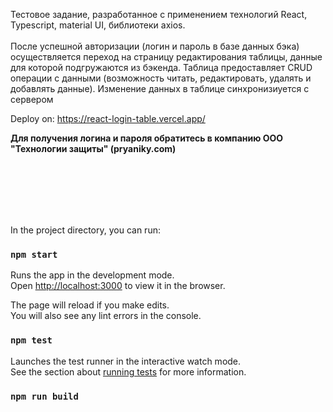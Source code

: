 Тестовое задание, разработанное с применением технологий React, Typescript, material UI, библиотеки axios.<br/><br/>
После успешной авторизации (логин и пароль в базе данных бэка) осуществляется переход на страницу редактирования таблицы, данные для которой подгружаются из бэкенда. Таблица предоставляет CRUD операции с данными (возможность читать, редактировать, удалять и добавлять данные). Изменение данных в таблице синхронизиуется с сервером

Deploy on: https://react-login-table.vercel.app/

<b>Для получения логина и пароля обратитесь в компанию ООО "Технологии защиты" (pryaniky.com)</b>


<br/><br/><br/><br/><br/>


In the project directory, you can run:

### `npm start`

Runs the app in the development mode.\
Open [http://localhost:3000](http://localhost:3000) to view it in the browser.

The page will reload if you make edits.\
You will also see any lint errors in the console.

### `npm test`

Launches the test runner in the interactive watch mode.\
See the section about [running tests](https://facebook.github.io/create-react-app/docs/running-tests) for more information.

### `npm run build`

